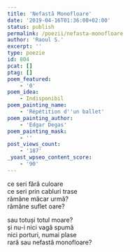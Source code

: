 ```yaml
---
title: 'Nefastă Monofloare'
date: '2019-04-16T01:36:08+02:00'
status: publish
permalink: /poezii/nefasta-monofloare
author: 'Raoul S.'
excerpt: ''
type: poezie
id: 804
pcat: []
ptag: []
poem_featured:
    - '0'
poem_idea:
    - Indisponibil
poem_painting_name:
    - 'Répétition d''un ballet'
poem_painting_author:
    - 'Edgar Degas'
poem_painting_mask:
    - ''
post_views_count:
    - '187'
_yoast_wpseo_content_score:
    - '90'
---
```

ce seri fără culoare  
ce seri prin cabluri trase  
rămâne măcar urmă?  
rămâne suflet oare?

sau totuși totul moare?  
și nu-i nici vagă spumă  
nici porturi, numai plase  
rară sau nefastă monofloare?